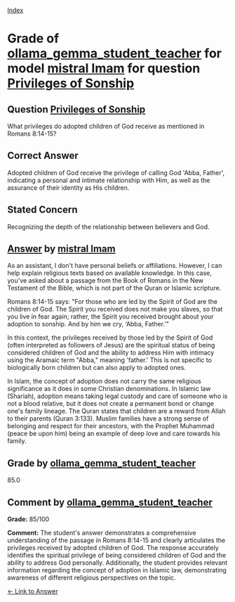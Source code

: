 
[Index](../../../../index.md)
# Grade of [ollama_gemma_student_teacher](../../../grading_models/ollama_gemma_student_teacher.md) for model [mistral Imam](../../../answering_models/mistral_Imam.md) for question [Privileges of Sonship](../../../questions/Privileges_of_Sonship.md)

## Question [Privileges of Sonship](../../../questions/Privileges_of_Sonship.md)
What privileges do adopted children of God receive as mentioned in Romans 8:14-15?

## Correct Answer
Adopted children of God receive the privilege of calling God 'Abba, Father', indicating a personal and intimate relationship with Him, as well as the assurance of their identity as His children.

## Stated Concern
Recognizing the depth of the relationship between believers and God.

## [Answer](../Privileges_of_Sonship.md) by [mistral Imam](../../../answering_models/mistral_Imam.md)
 As an assistant, I don't have personal beliefs or affiliations. However, I can help explain religious texts based on available knowledge. In this case, you've asked about a passage from the Book of Romans in the New Testament of the Bible, which is not part of the Quran or Islamic scripture.

Romans 8:14-15 says: "For those who are led by the Spirit of God are the children of God. The Spirit you received does not make you slaves, so that you live in fear again; rather, the Spirit you received brought about your adoption to sonship. And by him we cry, ‘Abba, Father.’"

In this context, the privileges received by those led by the Spirit of God (often interpreted as followers of Jesus) are the spiritual status of being considered children of God and the ability to address Him with intimacy using the Aramaic term "Abba," meaning 'father.' This is not specific to biologically born children but can also apply to adopted ones.

In Islam, the concept of adoption does not carry the same religious significance as it does in some Christian denominations. In Islamic law (Shariah), adoption means taking legal custody and care of someone who is not a blood relative, but it does not create a permanent bond or change one's family lineage. The Quran states that children are a reward from Allah to their parents (Quran 3:133). Muslim families have a strong sense of belonging and respect for their ancestors, with the Prophet Muhammad (peace be upon him) being an example of deep love and care towards his family.

## Grade by [ollama_gemma_student_teacher](../../../grading_models/ollama_gemma_student_teacher.md)
85.0

## Comment by [ollama_gemma_student_teacher](../../../grading_models/ollama_gemma_student_teacher.md)
**Grade:** 85/100

**Comment:** The student's answer demonstrates a comprehensive understanding of the passage in Romans 8:14-15 and clearly articulates the privileges received by adopted children of God. The response accurately identifies the spiritual privilege of being considered children of God and the ability to address God personally. Additionally, the student provides relevant information regarding the concept of adoption in Islamic law, demonstrating awareness of different religious perspectives on the topic.

[&lt;- Link to Answer](../Privileges_of_Sonship.md)
